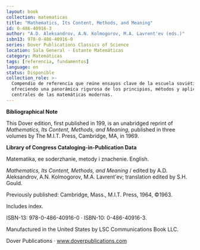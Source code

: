 ```yaml
---
layout: book
collection: matematicas
title: "Mathematics, Its Content, Methods, and Meaning"
id: 0-486-40916-3
author: "A.D. Aleksandrov, A.N. Kolmogorov, M.A. Lavrent'ev (eds.)"
isbn13: 978-0-486-40916-0
series: Dover Publications Classics of Science
location: Sala General · Estante Matemáticas
category: Matemáticas
tags: [referencia, fundamentos]
language: en
status: Disponible
collection_role: >-
  Compendio de referencia que reúne ensayos clave de la escuela soviética,
  ofreciendo una panorámica rigurosa de los principios, métodos y aplicaciones
  centrales de las matemáticas modernas.
---
```

**Bibliographical Note**

This Dover edition, first published in 199, is an unabridged reprint of
*Mathematics, Its Content, Methods, and Meaning*, published in three volumes by
The M.I.T. Press, Cambridge, MA, in 1969.

**Library of Congress Cataloging-in-Publication Data**

Matematika, ee soderzhanie, metody i znachenie. English.

*Mathematics, Its Content, Methods, and Meaning* / edited by A.D. Aleksandrov,
A.N. Kolmogorov, M.A. Lavrent'ev; translation edited by S.H. Gould.

Previously published: Cambridge, Mass., M.I.T. Press, 1964, ©1963.

Includes index.

ISBN-13: 978-0-486-40916-0 · ISBN-10: 0-486-40916-3.

Manufactured in the United States by LSC Communications Book LLC.

Dover Publications · www.doverpublications.com
